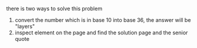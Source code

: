 there is two ways to solve this problem

1. convert the number which is in base 10 into base 36, the answer will be "layers"
2. inspect element on the page and find the solution page and the senior quote

